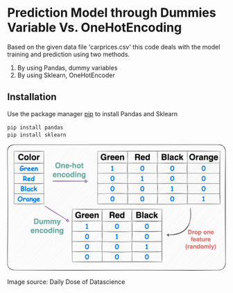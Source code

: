 # Prediction Model through Dummies Variable Vs. OneHotEncoding
Based on the given data file 'carprices.csv' this code deals with the model training and prediction using two methods. 

1. By using Pandas, dummy variables 
2. By using Sklearn, OneHotEncoder 

## Installation 

Use the package manager [pip](https://pip.pypa.io/en/stable/) to install Pandas and Sklearn

```bash
pip install pandas
pip install sklearn
```
![Example image](example.jpg)

Image source: Daily Dose of Datascience